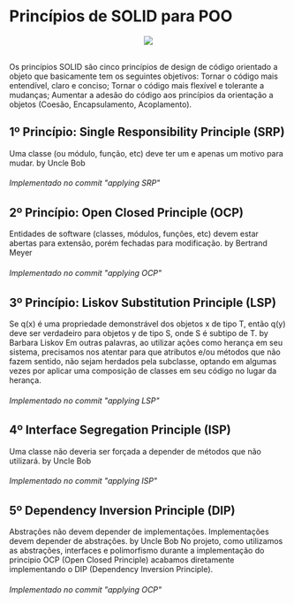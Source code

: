 # Princípios de SOLID para POO

<div align="center">
  <img src="https://user-images.githubusercontent.com/64509839/182949415-8556d997-38b7-4af4-8fce-f7877031ed27.png">
</div><br />

Os princípios SOLID são cinco princípios de design de código orientado a objeto que basicamente tem os seguintes objetivos: 
Tornar o código mais entendível, claro e conciso;
Tornar o código mais flexível e tolerante a mudanças;
Aumentar a adesão do código aos princípios da orientação a objetos (Coesão, Encapsulamento, Acoplamento).

## 1º Princípio: Single Responsibility Principle (SRP)
Uma classe (ou módulo, função, etc) deve ter um e apenas um motivo para mudar. by Uncle Bob
###### *Implementado no commit "applying SRP"*

## 2º Princípio: Open Closed Principle (OCP)
Entidades de software (classes, módulos, funções, etc) devem estar abertas para extensão, porém fechadas para modificação. by Bertrand Meyer
###### *Implementado no commit "applying OCP"*

## 3º Princípio: Liskov Substitution Principle (LSP)
Se q(x) é uma propriedade demonstrável dos objetos x de tipo T, então q(y) deve ser verdadeiro para objetos y de tipo S, onde S é subtipo de T. by Barbara Liskov
Em outras palavras, ao utilizar ações como herança em seu sistema, precisamos nos atentar para que atributos e/ou métodos que não fazem sentido, não sejam herdados pela subclasse, optando em algumas vezes por aplicar uma composição de classes em seu código no lugar da herança.
###### *Implementado no commit "applying LSP"*

## 4º Interface Segregation Principle (ISP)
Uma classe não deveria ser forçada a depender de métodos que não utilizará. by Uncle Bob
###### *Implementado no commit "applying ISP"*

## 5º Dependency Inversion Principle (DIP)
Abstrações não devem depender de implementações. Implementações devem depender de abstrações. by Uncle Bob
No projeto, como utilizamos as abstrações, interfaces e polimorfismo durante a implementação do principio OCP (Open Closed Principle) acabamos diretamente implementando o DIP (Dependency Inversion Principle).
###### *Implementado no commit "applying OCP"*
